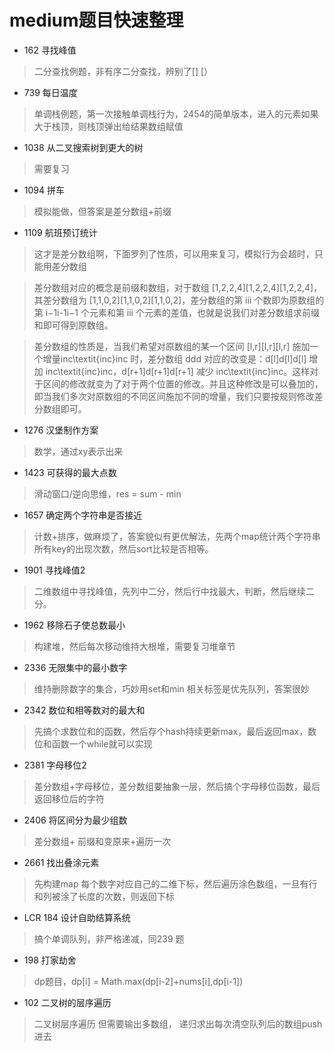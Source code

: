 # medium题目快速整理

- 162 寻找峰值
> 二分查找例题，非有序二分查找，辨别了[] [）

- 739 每日温度
> 单调栈例题，第一次接触单调栈行为，2454的简单版本，进入的元素如果大于栈顶，则栈顶弹出给结果数组赋值

- 1038 从二叉搜索树到更大的树
> 需要复习

- 1094 拼车
> 模拟能做，但答案是差分数组+前缀

- 1109 航班预订统计
> 这才是差分数组啊，下面罗列了性质，可以用来复习，模拟行为会超时，只能用差分数组

> 差分数组对应的概念是前缀和数组，对于数组 [1,2,2,4][1,2,2,4][1,2,2,4]，其差分数组为 [1,1,0,2][1,1,0,2][1,1,0,2]，差分数组的第 iii 个数即为原数组的第 i−1i-1i−1 个元素和第 iii 个元素的差值，也就是说我们对差分数组求前缀和即可得到原数组。

> 差分数组的性质是，当我们希望对原数组的某一个区间 [l,r][l,r][l,r] 施加一个增量inc\textit{inc}inc 时，差分数组 ddd 对应的改变是：d[l]d[l]d[l] 增加 inc\textit{inc}inc，d[r+1]d[r+1]d[r+1] 减少 inc\textit{inc}inc。这样对于区间的修改就变为了对于两个位置的修改。并且这种修改是可以叠加的，即当我们多次对原数组的不同区间施加不同的增量，我们只要按规则修改差分数组即可。

- 1276 汉堡制作方案
> 数学，通过xy表示出来

- 1423 可获得的最大点数
> 滑动窗口/逆向思维，res = sum - min

- 1657 确定两个字符串是否接近
> 计数+排序，做麻烦了，答案貌似有更优解法，先两个map统计两个字符串所有key的出现次数，然后sort比较是否相等。

- 1901 寻找峰值2
> 二维数组中寻找峰值，先列中二分，然后行中找最大，判断，然后继续二分。

- 1962 移除石子使总数最小
> 构建堆，然后每次移动维持大根堆，需要复习堆章节

- 2336 无限集中的最小数字
> 维持删除数字的集合，巧妙用set和min 相关标签是优先队列，答案很妙

- 2342 数位和相等数对的最大和
> 先搞个求数位和的函数，然后存个hash持续更新max，最后返回max，数位和函数一个while就可以实现

- 2381 字母移位2
> 差分数组+字母移位，差分数组要抽象一层，然后搞个字母移位函数，最后返回移位后的字符

- 2406 将区间分为最少组数
> 差分数组+ 前缀和变原来+遍历一次

- 2661 找出叠涂元素
> 先构建map 每个数字对应自己的二维下标，然后遍历涂色数组，一旦有行和列被涂了长度的次数，则返回下标

- LCR 184 设计自助结算系统
> 搞个单调队列，非严格递减，同239 题

- 198 打家劫舍
> dp题目，dp[i] = Math.max(dp[i-2]+nums[i],dp[i-1])

- 102 二叉树的层序遍历
> 二叉树层序遍历 但需要输出多数组， 递归求出每次清空队列后的数组push进去
